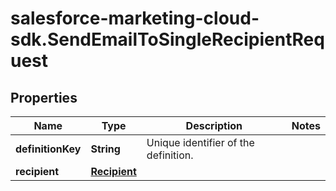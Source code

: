 # salesforce-marketing-cloud-sdk.SendEmailToSingleRecipientRequest

## Properties
Name | Type | Description | Notes
------------ | ------------- | ------------- | -------------
**definitionKey** | **String** | Unique identifier of the definition. | 
**recipient** | [**Recipient**](Recipient.md) |  | 


